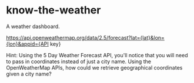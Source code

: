 # know-the-weather

A weather dashboard.

https://api.openweathermap.org/data/2.5/forecast?lat={lat}&lon={lon}&appid={API key}

Hint: Using the 5 Day Weather Forecast API, you'll notice that you will need to pass in coordinates instead of just a city name. Using the OpenWeatherMap APIs, how could we retrieve geographical coordinates given a city name?
